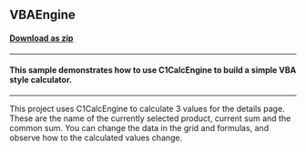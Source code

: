 ## VBAEngine
#### [Download as zip](https://grapecity.github.io/DownGit/#/home?url=https://github.com/GrapeCity/ComponentOne-WinForms-Samples/tree/master/NetFramework\CalcEngine\CS\VBAEngine)
____
#### This sample demonstrates how to use C1CalcEngine to build a simple VBA style calculator.
____
This project uses C1CalcEngine to calculate 3 values for the details page. These are the name of the currently selected product, current sum and the common sum. You can change the data in the grid and formulas, and observe how to the calculated values change. 

